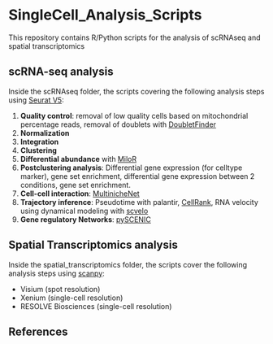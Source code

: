 # SingleCell_Analysis_Scripts

This repository contains R/Python scripts for the analysis of scRNAseq and spatial transcriptomics


## scRNA-seq analysis
Inside the scRNAseq folder, the scripts covering the following analysis steps using [Seurat V5](https://satijalab.org/seurat/):
1. **Quality control**: removal of low quality cells based on mitochondrial percentage reads, removal of doublets with [DoubletFinder](https://github.com/chris-mcginnis-ucsf/DoubletFinder)
2. **Normalization** 
3. **Integration**
4. **Clustering**
5. **Differential abundance** with [MiloR](https://bioconductor.org/packages/release/bioc/vignettes/miloR/inst/doc/milo_demo.html)
6. **Postclustering analysis**: Differential gene expression (for celltype marker), gene set enrichment, differential gene expression between 2 conditions, gene set enrichment.
7. **Cell-cell interaction**: [MultinicheNet](https://github.com/saeyslab/multinichenetr)
8. **Trajectory inference**: Pseudotime with palantir, [CellRank](https://cellrank.readthedocs.io/en/latest/), RNA velocity using dynamical modeling with [scvelo](https://scvelo.readthedocs.io/en/stable/)
9. **Gene regulatory Networks**: [pySCENIC](https://pyscenic.readthedocs.io/en/latest/tutorial.html)


## Spatial Transcriptomics analysis
Inside the spatial_transcriptomics folder, the scripts cover the following analysis steps using [scanpy](https://scanpy.readthedocs.io/en/stable/):
- Visium (spot resolution)
- Xenium (single-cell resolution)
- RESOLVE Biosciences (single-cell resolution)

## References
